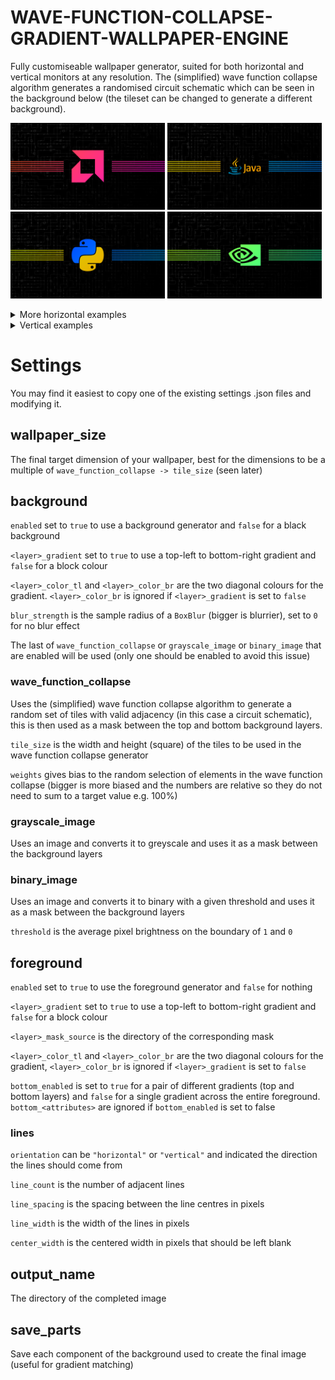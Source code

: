 # WAVE-FUNCTION-COLLAPSE-GRADIENT-WALLPAPER-ENGINE

Fully customiseable wallpaper generator, suited for both horizontal and vertical monitors at any resolution. The (simplified) wave function collapse algorithm generates a randomised circuit schematic which can be seen in the background below (the tileset can be changed to generate a different background).

<img src="final/amd_horizontal_result.png" width="49%"> <img src="final/java_horizontal_result.png" width="49%">
<img src="final/python_horizontal_result.png" width="49%"> <img src="final/nvidia_horizontal_result.png" width="49%">

<details>
<summary>More horizontal examples</summary>
<img src="final/intel_horizontal_result.png" width="49%"> <img src="final/cplusplus_horizontal_result.png" width="49%">
<img src="final/csharp_horizontal_result.png" width="49%"> <img src="final/javascript_horizontal_result.png" width="49%">
</details>

<details>
<summary>Vertical examples</summary>

<img src="final/amd_vertical_result.png" width="32%"> <img src="final/java_vertical_result.png" width="32%"> <img src="final/python_vertical_result.png" width="32%">
<img src="final/nvidia_vertical_result.png" width="32%"> <img src="final/intel_vertical_result.png" width="32%"> <img src="final/cplusplus_vertical_result.png" width="32%">
<img src="final/csharp_vertical_result.png" width="32%"> <img src="final/javascript_vertical_result.png" width="32%">

</details>

# Settings

You may find it easiest to copy one of the existing settings .json files and modifying it.

## wallpaper_size

The final target dimension of your wallpaper, best for the dimensions to be a multiple of ```wave_function_collapse -> tile_size``` (seen later)

## background

```enabled``` set to ```true``` to use a background generator and ```false``` for a black background

```<layer>_gradient``` set to ```true``` to use a top-left to bottom-right gradient and ```false``` for a block colour

```<layer>_color_tl``` and ```<layer>_color_br``` are the two diagonal colours for the gradient. ```<layer>_color_br``` is ignored if ```<layer>_gradient``` is set to ```false```

```blur_strength``` is the sample radius of a ```BoxBlur``` (bigger is blurrier), set to ```0``` for no blur effect

The last of ```wave_function_collapse``` or ```grayscale_image``` or ```binary_image``` that are enabled will be used (only one should be enabled to avoid this issue)

### wave_function_collapse

Uses the (simplified) wave function collapse algorithm to generate a random set of tiles with valid adjacency (in this case a circuit schematic), this is then used as a mask between the top and bottom background layers.

```tile_size``` is the width and height (square) of the tiles to be used in the wave function collapse generator

```weights``` gives bias to the random selection of elements in the wave function collapse (bigger is more biased and the numbers are relative so they do not need to sum to a target value e.g. 100%)

### grayscale_image

Uses an image and converts it to greyscale and uses it as a mask between the background layers

### binary_image

Uses an image and converts it to binary with a given threshold and uses it as a mask between the background layers

```threshold``` is the average pixel brightness on the boundary of ```1``` and ```0```

## foreground

```enabled``` set to ```true``` to use the foreground generator and ```false``` for nothing

```<layer>_gradient``` set to ```true``` to use a top-left to bottom-right gradient and ```false``` for a block colour

```<layer>_mask_source``` is the directory of the corresponding mask

```<layer>_color_tl``` and ```<layer>_color_br``` are the two diagonal colours for the gradient, ```<layer>_color_br``` is ignored if ```<layer>_gradient``` is set to ```false```

```bottom_enabled``` is set to ```true``` for a pair of different gradients (top and bottom layers) and ```false``` for a single gradient across the entire foreground. ```bottom_<attributes>``` are ignored if ```bottom_enabled``` is set to false

### lines

```orientation``` can be ```"horizontal"``` or ```"vertical"``` and indicated the direction the lines should come from

```line_count``` is the number of adjacent lines

```line_spacing``` is the spacing between the line centres in pixels

```line_width``` is the width of the lines in pixels

```center_width``` is the centered width in pixels that should be left blank

## output_name

The directory of the completed image

## save_parts

Save each component of the background used to create the final image (useful for gradient matching)
